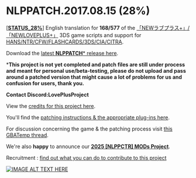 ﻿# NLPPATCH.2017.08.15 (28%)
[[**STATUS_28%**](https://github.com/LovePlusProject/NLPPATCH/blob/master/NLPPATCH.INFO.txt)] English translation for **168/577** of the [「NEWラブプラス+」/「NEWLOVEPLUS+」](http://www.konami.jp/products/newloveplus_plus/) 3DS game scripts and support for [HANS/NTR/CFW/FLASHCARDS/3DS/CIA/CITRA](https://github.com/LovePlusProject/NLPPATCH/tree/master/PLUGIN%20SUPPORT). 

Download the [latest **NLPPATCH*** release here](https://github.com/LovePlusProject/NLPPATCH/releases).

***This project is not yet completed and patch files are still under process and meant for personal use/beta-testing, please do not upload and pass around a patched version that might cause a lot of problems for us and confusion for users, thank you.**

**Contact Discord:LovePlusProject**

View the [credits for this project here](https://github.com/LovePlusProject/NLPPATCH/issues/1). 

You'll find the [patching instructions & the appropriate plug-ins here](https://github.com/LovePlusProject/NLPPATCH/tree/master/PLUGIN%20SUPPORT).

For discussion concerning the game & the patching process visit [this GBATemp thread](https://gbatemp.net/threads/request-help-newloveplus-english-translation.395574/).

We're also **happy** to announce our [**2025 [NLPPCTR] MODs Project**](https://github.com/LovePlusProject/NLPPCTR/).

Recruitment : [find out what you can do to contribute to this project](https://github.com/LovePlusProject/NLPPATCH/issues/2)

[![IMAGE ALT TEXT HERE](http://i32.photobucket.com/albums/d10/n66x/NLPTRANSLATION/pjhphj.png~original)](https://www.youtube.com/watch?v=Sz6p45GsLJQ)
